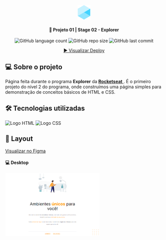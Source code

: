 <div align="center">
  <img alt="Logo Explorer" title="Explorer" src="./assets/readme/Logo1.png">
</div>
	
<h4 align="center"> 
	🚀 Projeto 01 | Stage 02 - Explorer
</h4>

<div align="center">
  <img alt="GitHub language count" src="https://img.shields.io/github/languages/count/LauriRodrigues/Page-Moveis-para-voce?style=plastic">

  <img alt="GitHub repo size" src="https://img.shields.io/github/repo-size/LauriRodrigues/Page-Moveis-para-voce?style=plastic">
  
  <img alt="GitHub last commit" src="https://img.shields.io/github/last-commit/LauriRodrigues/Page-Moveis-para-voce?color=%231280BF&style=plastic">
  
  <a href=""> ▶️ Visualizar Deploy </a>
</div>

<h2 align=left> 💻 Sobre o projeto </h3>
<p> Página feita durante o programa <strong>Explorer</strong> da <a href="https://www.rocketseat.com.br/"> <strong>Rocketseat</strong> </a>. É o primeiro projeto do nível 2 do programa, onde construímos uma página simples para demonstração de conceitos básicos de HTML e CSS.<p>
  
<h2 align=left> 🛠 Tecnologias utilizadas </h3>

<div align=left>
  <img alt="Logo HTML" src="https://img.shields.io/badge/HTML5-E34F26?style=for-the-badge&logo=html5&logoColor=white">
  <img alt="Logo CSS" src="https://img.shields.io/badge/CSS-239120?&style=for-the-badge&logo=css3&logoColor=white">
</div>

<h2 align=left> 🎨 Layout </h2>
<a href="https://www.figma.com/file/ZKlgJZgHnmanJfzxwQDU4n/Explorer---Projeto-01-(Copy)?node-id=0%3A1"> Visualizar no Figma </a>

<h4>💻 Desktop </h4>

<img alt="Versão Desktop" title="Desktop" src="./assets/readme/Desktop.png" width="60%">
